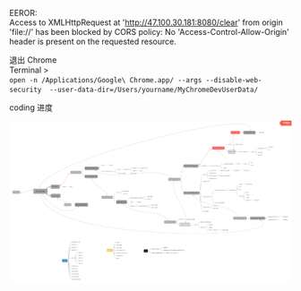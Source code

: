 
EEROR:     
Access to XMLHttpRequest at 'http://47.100.30.181:8080/clear' from origin 'file://' has been blocked by CORS policy: No 'Access-Control-Allow-Origin' header is present on the requested resource.

退出 Chrome   
Terminal >  
`open -n /Applications/Google\ Chrome.app/ --args --disable-web-security  --user-data-dir=/Users/yourname/MyChromeDevUserData/`

coding 进度

![Alt text](https://github.com/minisal/ant-and-pole-frontend/raw/master/ant-and-pole.png)
